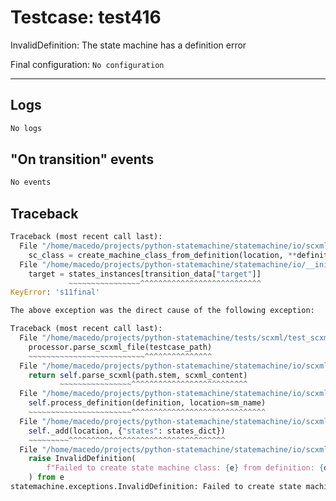 # Testcase: test416

InvalidDefinition: The state machine has a definition error

Final configuration: `No configuration`

---

## Logs
```py
No logs
```

## "On transition" events
```py
No events
```

## Traceback
```py
Traceback (most recent call last):
  File "/home/macedo/projects/python-statemachine/statemachine/io/scxml/processor.py", line 114, in _add
    sc_class = create_machine_class_from_definition(location, **definition)
  File "/home/macedo/projects/python-statemachine/statemachine/io/__init__.py", line 115, in create_machine_class_from_definition
    target = states_instances[transition_data["target"]]
             ~~~~~~~~~~~~~~~~^^^^^^^^^^^^^^^^^^^^^^^^^^^
KeyError: 's11final'

The above exception was the direct cause of the following exception:

Traceback (most recent call last):
  File "/home/macedo/projects/python-statemachine/tests/scxml/test_scxml_cases.py", line 114, in test_scxml_usecase
    processor.parse_scxml_file(testcase_path)
    ~~~~~~~~~~~~~~~~~~~~~~~~~~^^^^^^^^^^^^^^^
  File "/home/macedo/projects/python-statemachine/statemachine/io/scxml/processor.py", line 30, in parse_scxml_file
    return self.parse_scxml(path.stem, scxml_content)
           ~~~~~~~~~~~~~~~~^^^^^^^^^^^^^^^^^^^^^^^^^^
  File "/home/macedo/projects/python-statemachine/statemachine/io/scxml/processor.py", line 34, in parse_scxml
    self.process_definition(definition, location=sm_name)
    ~~~~~~~~~~~~~~~~~~~~~~~^^^^^^^^^^^^^^^^^^^^^^^^^^^^^^
  File "/home/macedo/projects/python-statemachine/statemachine/io/scxml/processor.py", line 49, in process_definition
    self._add(location, {"states": states_dict})
    ~~~~~~~~~^^^^^^^^^^^^^^^^^^^^^^^^^^^^^^^^^^^
  File "/home/macedo/projects/python-statemachine/statemachine/io/scxml/processor.py", line 118, in _add
    raise InvalidDefinition(
        f"Failed to create state machine class: {e} from definition: {definition}"
    ) from e
statemachine.exceptions.InvalidDefinition: Failed to create state machine class: 's11final' from definition: {'states': {'s1': {'initial': True, 'enter': [ExecuteBlock(ExecutableContent(actions=[SendAction(event='timeout', eventexpr=None, target=None, type=None, id=None, idlocation=None, delay='1s', delayexpr=None, namelist=None, params=[], content=None)]))], 'states': [State('S11', id='s11', value='s11', initial=True, final=False)]}, 'pass': {'final': True, 'enter': [ExecuteBlock(ExecutableContent(actions=[LogAction(label='Outcome', expr="'pass'")]))]}, 'fail': {'final': True, 'enter': [ExecuteBlock(ExecutableContent(actions=[LogAction(label='Outcome', expr="'fail'")]))]}}}

```
